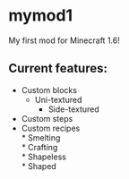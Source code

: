 # mymod1 #


My first mod for Minecraft 1.6!
                        
## Current features: ##
* Custom blocks     
	* Uni-textured   
        * Side-textured
* Custom steps     
* Custom recipes   
        * Smelting     
        * Crafting     
          	* Shapeless  
          	* Shaped
  
